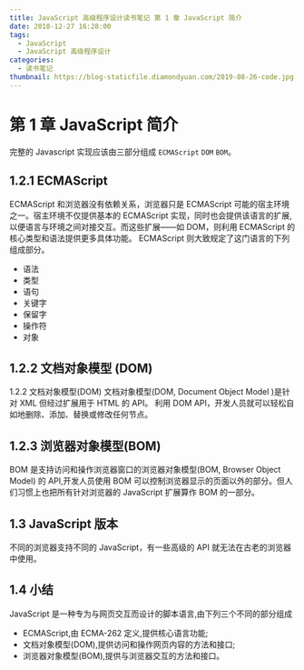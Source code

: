 ```yaml
---
title: JavaScript 高级程序设计读书笔记 第 1 章 JavaScript 简介
date: 2018-12-27 16:28:00
tags:
  - JavaScript
  - JavaScript 高级程序设计
categories:
  - 读书笔记
thumbnail: https://blog-staticfile.diamondyuan.com/2019-08-26-code.jpg
---
```


# 第 1 章 JavaScript 简介

完整的 Javascript 实现应该由三部分组成 `ECMAScript` `DOM` `BOM`。

## 1.2.1 ECMAScript

ECMAScript 和浏览器没有依赖关系，浏览器只是 ECMAScript 可能的宿主环境之一。宿主环境不仅提供基本的 ECMAScript 实现，同时也会提供该语言的扩展,以便语言与环境之间对接交互。而这些扩展——如 DOM，则利用 ECMAScript 的核心类型和语法提供更多具体功能。
ECMAScript 则大致规定了这门语言的下列组成部分。

- 语法
- 类型
- 语句
- 关键字
- 保留字
- 操作符
- 对象

## 1.2.2 文档对象模型 (DOM)

1.2.2 文档对象模型(DOM)
文档对象模型(DOM, Document Object Model )是针对 XML 但经过扩展用于 HTML 的 API。
利用 DOM API，开发人员就可以轻松自如地删除、添加、替换或修改任何节点。

## 1.2.3 浏览器对象模型(BOM)

BOM 是支持访问和操作浏览器窗口的浏览器对象模型(BOM, Browser Object Model) 的 API,开发人员使用 BOM 可以控制浏览器显示的页面以外的部分。但人们习惯上也把所有针对浏览器的 JavaScript 扩展算作 BOM 的一部分。

## 1.3 JavaScript 版本

不同的浏览器支持不同的 JavaScript，有一些高级的 API 就无法在古老的浏览器中使用。

## 1.4 小结

JavaScript 是一种专为与网页交互而设计的脚本语言,由下列三个不同的部分组成

- ECMAScript,由 ECMA-262 定义,提供核心语言功能;
- 文档对象模型(DOM),提供访问和操作网页内容的方法和接口;
- 浏览器对象模型(BOM),提供与浏览器交互的方法和接口。
